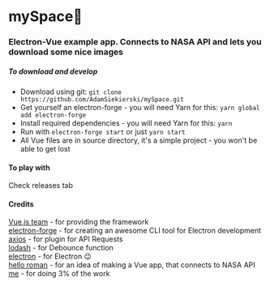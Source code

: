 # mySpace🚀
### Electron-Vue example app. Connects to NASA API and lets you download some nice images

##### To download and develop
- Download using git: `git clone https://github.com/AdamSiekierski/mySpace.git`
- Get yourself an electron-forge - you will need Yarn for this: `yarn global add electron-forge`
- Install required dependencies - you will need Yarn for this: `yarn`
- Run with `electron-forge start` or just `yarn start`
- All Vue files are in source directory, it's a simple project - you won't be able to get lost

#### To play with
Check releases tab

#### Credits
[Vue.js team](https://github.com/vuejs/vue) - for providing the framework <br>
[electron-forge](https://github.com/electron-userland/electron-forge) - for creating an awesome CLI tool for Electron development <br>
[axios](https://github.com/axios/axios) - for plugin for API Requests <br>
[lodash](https://github.com/lodash/lodash) - for Debounce function <br>
[electron](https://github.com/electron/electron) - for Electron 😉 <br>
[hello roman](https://github.com/helloroman) - for an idea of making a Vue app, that connects to NASA API <br>
[me](https://adamsiekierski.github.io) - for doing 3% of the work <br>
